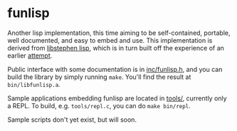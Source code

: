 funlisp
=======

Another lisp implementation, this time aiming to be self-contained, portable,
well documented, and easy to embed and use.  This implementation is derived from
[libstephen lisp][], which is in turn built off the experience of an earlier
[attempt][lisp v1].

Public interface with some documentation is in [inc/funlisp.h](), and you can
build the library by simply running `make`. You'll find the result at
`bin/libfunlisp.a`.

Sample applications embedding funlisp are located in [tools/](), currently only
a REPL. To build, e.g. `tools/repl.c`, you can do `make bin/repl`.

Sample scripts don't yet exist, but will soon.

[libstephen lisp]: https://github.com/brenns10/libstephen/tree/master/src/lisp
[lisp v1]: https://github.com/brenns10/lisp
